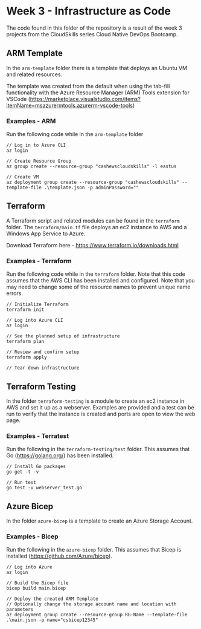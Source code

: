 # Week 3 - Infrastructure as Code

The code found in this folder of the repository is a result of the week 3 projects from the CloudSkills series Cloud Native DevOps Bootcamp.

## ARM Template

In the `arm-template` folder there is a template that deploys an Ubuntu VM and related resources.

The template was created from the default when using the tab-fill functionality with the Azure Resource Manager (ARM) Tools extension for VSCode (<https://marketplace.visualstudio.com/items?itemName=msazurermtools.azurerm-vscode-tools>)

### Examples - ARM

Run the following code while in the `arm-template` folder

```
// Log in to Azure CLI
az login

// Create Resource Group
az group create --resource-group "cashewscloudskills" -l eastus

// Create VM
az deployment group create --resource-group "cashewscloudskills" --template-file .\template.json -p adminPassword=""
```

## Terraform

A Terraform script and related modules can be found in the `terraform` folder. The `terraform/main.tf` file deploys an ec2 instance to AWS and a Windows App Service to Azure.

Download Terraform here - https://www.terraform.io/downloads.html

### Examples - Terraform

Run the following code while in the `terraform` folder. Note that this code assumes that the AWS CLI has been installed and configured.
Note that you may need to change some of the resource names to prevent unique name errors.

```
// Initialize Terraform
terraform init

// Log into Azure CLI
az login

// See the planned setup of infrastructure
terraform plan

// Review and confirm setup
terraform apply

// Tear down infrastructure
```

## Terraform Testing

In the folder `terraform-testing` is a module to create an ec2 instance in AWS and set it up as a webserver. Examples are provided and a test can be run to verify that the instance is created and ports are open to view the web page.

### Examples - Terratest

Run the following in the `terraform-testing/test` folder. This assumes that Go (<https://golang.org/>) has been installed.

```
// Install Go packages
go get -t -v

// Run test
go test -v webserver_test.go
```

## Azure Bicep

In the folder `azure-bicep` is a template to create an Azure Storage Account.

### Examples - Bicep

Run the following in the `azure-bicep` folder. This assumes that Bicep is installed (<https://github.com/Azure/bicep>).

```
// Log into Azure
az login

// Build the Bicep file
bicep build main.bicep

// Deploy the created ARM Template
// Optionally change the storage account name and location with parameters
az deployment group create --resource-group RG-Name --template-file .\main.json -p name="csbicep12345"
```
